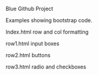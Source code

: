 Blue Github Project

Examples showing bootstrap code.

Index.html
    row and col formatting

row1.html
    input boxes

row2.html
    buttons

row3.html
    radio and checkboxes

